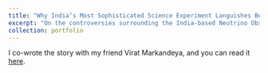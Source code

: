 ```yaml
---
title: "Why India’s Most Sophisticated Science Experiment Languishes Between a Rock and a Hard Place"
excerpt: "On the controversies surrounding the India-based Neutrino Observatory<br/><img src='/images/500x300.png'>"
collection: portfolio
---
```


I co-wrote the story with my friend Virat Markandeya, and you can read it [here](https://science.thewire.in/politics/why-indias-most-sophisticated-science-experiment-languishes-between-a-rock-and-a-hard-place/).
